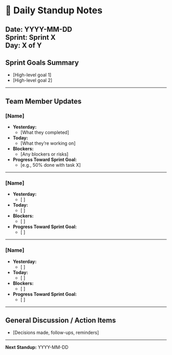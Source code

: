 # 📝 Daily Standup Notes

**Date:** YYYY-MM-DD  
**Sprint:** Sprint X  
**Day:** X of Y  
---

##  Sprint Goals Summary
- [High-level goal 1]
- [High-level goal 2]

---

##  Team Member Updates

###  [Name]
- **Yesterday:**  
  - [What they completed]
- **Today:**  
  - [What they’re working on]
- **Blockers:**  
  - [Any blockers or risks]
- **Progress Toward Sprint Goal:**  
  - [e.g., 50% done with task X]

---

###  [Name]
- **Yesterday:**  
  - [ ]
- **Today:**  
  - [ ]
- **Blockers:**  
  - [ ]
- **Progress Toward Sprint Goal:**  
  - [ ]

---

###  [Name]
- **Yesterday:**  
  - [ ]
- **Today:**  
  - [ ]
- **Blockers:**  
  - [ ]
- **Progress Toward Sprint Goal:**  
  - [ ]

---

## General Discussion / Action Items
- [Decisions made, follow-ups, reminders]

---

**Next Standup:** YYYY-MM-DD  
